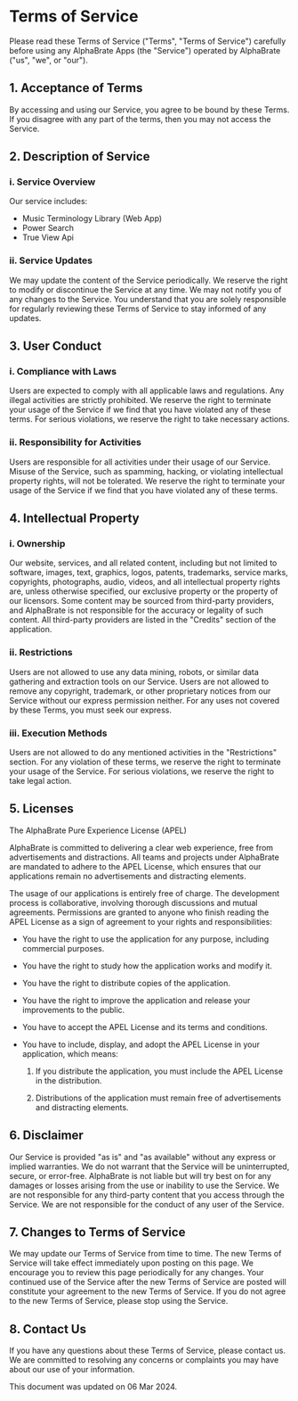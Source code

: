 # Terms of Service

Please read these Terms of Service ("Terms", "Terms of Service") carefully before using any AlphaBrate Apps (the "Service") operated by AlphaBrate ("us", "we", or "our").

## 1. Acceptance of Terms

By accessing and using our Service, you agree to be bound by these Terms. If you disagree with any part of the terms, then you may not access the Service.

## 2. Description of Service

### i. Service Overview

Our service includes:

- Music Terminology Library (Web App)
- Power Search
- True View Api

### ii. Service Updates

We may update the content of the Service periodically. We reserve the right to modify or discontinue the Service at any time. We may not notify you of any changes to the Service. You understand that you are solely responsible for regularly reviewing these Terms of Service to stay informed of any updates.

## 3. User Conduct

### i. Compliance with Laws

Users are expected to comply with all applicable laws and regulations. Any illegal activities are strictly prohibited. We reserve the right to terminate your usage of the Service if we find that you have violated any of these terms. For serious violations, we reserve the right to take necessary actions.

### ii. Responsibility for Activities

Users are responsible for all activities under their usage of our Service. Misuse of the Service, such as spamming, hacking, or violating intellectual property rights, will not be tolerated. We reserve the right to terminate your usage of the Service if we find that you have violated any of these terms.

## 4. Intellectual Property

### i. Ownership

Our website, services, and all related content, including but not limited to software, images, text, graphics, logos, patents, trademarks, service marks, copyrights, photographs, audio, videos, and all intellectual property rights are, unless otherwise specified, our exclusive property or the property of our licensors. Some content may be sourced from third-party providers, and AlphaBrate is not responsible for the accuracy or legality of such content. All third-party providers are listed in the "Credits" section of the application. 

### ii. Restrictions

Users are not allowed to use any data mining, robots, or similar data gathering and extraction tools on our Service. Users are not allowed to remove any copyright, trademark, or other proprietary notices from our Service without our express permission neither. For any uses not covered by these Terms, you must seek our express.

### iii. Execution Methods

Users are not allowed to do any mentioned activities in the "Restrictions" section. For any violation of these terms, we reserve the right to terminate your usage of the Service. For serious violations, we reserve the right to take legal action.

## 5. Licenses

The AlphaBrate Pure Experience License (APEL)

AlphaBrate is committed to delivering a clear web experience, free from advertisements and distractions. All teams and projects under AlphaBrate are mandated to adhere to the APEL License, which ensures that our applications remain no advertisements and distracting elements.

The usage of our applications is entirely free of charge. The development process is collaborative, involving thorough discussions and mutual agreements. Permissions are granted to anyone who finish reading the APEL License as a sign of agreement to your rights and responsibilities:

- You have the right to use the application for any purpose, including commercial purposes.

- You have the right to study how the application works and modify it.

- You have the right to distribute copies of the application.

- You have the right to improve the application and release your improvements to the public.

- You have to accept the APEL License and its terms and conditions.

- You have to include, display, and adopt the APEL License in your application, which means:

    1. If you distribute the application, you must include the APEL License in the distribution.

    2. Distributions of the application must remain free of advertisements and distracting elements.

## 6. Disclaimer

Our Service is provided "as is" and "as available" without any express or implied warranties. We do not warrant that the Service will be uninterrupted, secure, or error-free. AlphaBrate is not liable but will try best on for any damages or losses arising from the use or inability to use the Service. We are not responsible for any third-party content that you access through the Service. We are not responsible for the conduct of any user of the Service.

## 7. Changes to Terms of Service

We may update our Terms of Service from time to time. The new Terms of Service will take effect immediately upon posting on this page. We encourage you to review this page periodically for any changes. Your continued use of the Service after the new Terms of Service are posted will constitute your agreement to the new Terms of Service. If you do not agree to the new Terms of Service, please stop using the Service.

## 8. Contact Us

If you have any questions about these Terms of Service, please contact us. We are committed to resolving any concerns or complaints you may have about our use of your information.

This document was updated on 06 Mar 2024.